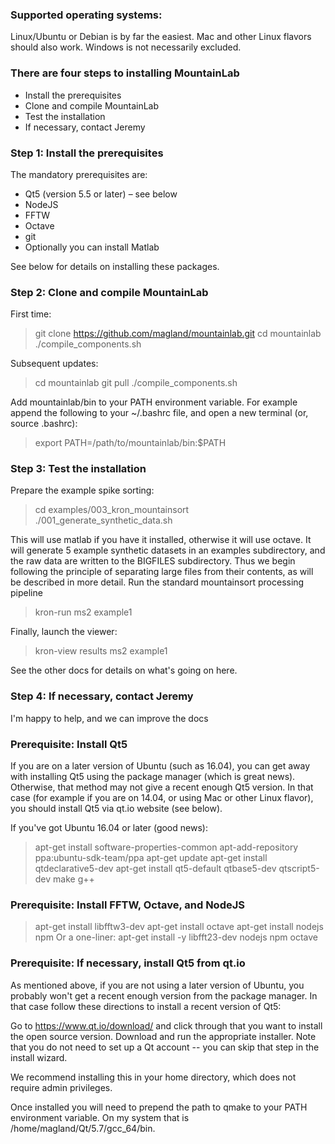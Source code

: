 ### Supported operating systems:
Linux/Ubuntu or Debian is by far the easiest. Mac and other Linux flavors should also work. Windows is not necessarily excluded.

### There are four steps to installing MountainLab

* Install the prerequisites
* Clone and compile MountainLab
* Test the installation
* If necessary, contact Jeremy

### Step 1: Install the prerequisites

The mandatory prerequisites are:

* Qt5 (version 5.5 or later) – see below
* NodeJS
* FFTW
* Octave
* git
* Optionally you can install Matlab

See below for details on installing these packages.

### Step 2: Clone and compile MountainLab

First time:

> git clone https://github.com/magland/mountainlab.git
> cd mountainlab
> ./compile_components.sh

Subsequent updates:

> cd mountainlab
> git pull
> ./compile_components.sh

Add mountainlab/bin to your PATH environment variable. For example append the following to your ~/.bashrc file, and open a new terminal (or, source .bashrc):

> export PATH=/path/to/mountainlab/bin:$PATH

### Step 3: Test the installation

Prepare the example spike sorting:

> cd examples/003_kron_mountainsort
> ./001_generate_synthetic_data.sh

This will use matlab if you have it installed, otherwise it will use octave. It will generate 5 example synthetic datasets in an examples subdirectory, and the raw data are written to the BIGFILES subdirectory. Thus we begin following the principle of separating large files from their contents, as will be described in more detail.
Run the standard mountainsort processing pipeline

> kron-run ms2 example1

Finally, launch the viewer:

> kron-view results ms2 example1

See the other docs for details on what's going on here.

### Step 4: If necessary, contact Jeremy

I'm happy to help, and we can improve the docs

### Prerequisite: Install Qt5

If you are on a later version of Ubuntu (such as 16.04), you can get away with installing Qt5 using the package manager (which is great news). Otherwise, that method may not give a recent enough Qt5 version. In that case (for example if you are on 14.04, or using Mac or other Linux flavor), you should install Qt5 via qt.io website (see below).

If you've got Ubuntu 16.04 or later (good news):

> apt-get install software-properties-common
> apt-add-repository ppa:ubuntu-sdk-team/ppa
> apt-get update
> apt-get install qtdeclarative5-dev
> apt-get install qt5-default qtbase5-dev qtscript5-dev make g++

### Prerequisite: Install FFTW, Octave, and NodeJS

> apt-get install libfftw3-dev
> apt-get install octave
> apt-get install nodejs npm
> Or a one-liner: apt-get install -y libfft23-dev nodejs npm octave

### Prerequisite: If necessary, install Qt5 from qt.io

As mentioned above, if you are not using a later version of Ubuntu, you probably won't get a recent enough version from the package manager. In that case follow these directions to install a recent version of Qt5:

Go to https://www.qt.io/download/ and click through that you want to install the open source version. Download and run the appropriate installer. Note that you do not need to set up a Qt account -- you can skip that step in the install wizard.

We recommend installing this in your home directory, which does not require admin privileges.

Once installed you will need to prepend the path to qmake to your PATH environment variable. On my system that is /home/magland/Qt/5.7/gcc_64/bin.
